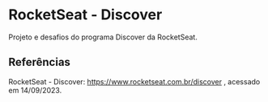 # RocketSeat - Discover
Projeto e desafios do programa Discover da RocketSeat.


## Referências
RocketSeat - Discover: https://www.rocketseat.com.br/discover , acessado em 14/09/2023.